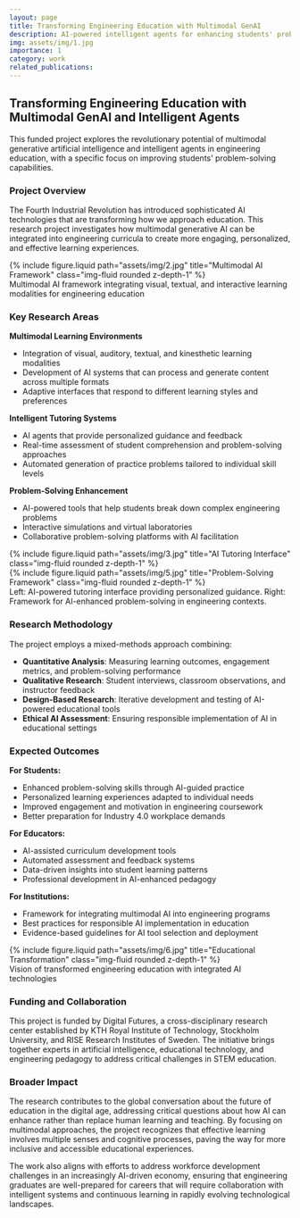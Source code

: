 ```yaml
---
layout: page
title: Transforming Engineering Education with Multimodal GenAI
description: AI-powered intelligent agents for enhancing students' problem-solving skills
img: assets/img/1.jpg
importance: 1
category: work
related_publications:
---
```


## Transforming Engineering Education with Multimodal GenAI and Intelligent Agents

This funded project explores the revolutionary potential of multimodal generative artificial intelligence and intelligent agents in engineering education, with a specific focus on improving students' problem-solving capabilities.

### Project Overview

The Fourth Industrial Revolution has introduced sophisticated AI technologies that are transforming how we approach education. This research project investigates how multimodal generative AI can be integrated into engineering curricula to create more engaging, personalized, and effective learning experiences.

<div class="row">
    <div class="col-sm mt-3 mt-md-0">
        {% include figure.liquid path="assets/img/2.jpg" title="Multimodal AI Framework" class="img-fluid rounded z-depth-1" %}
    </div>
</div>
<div class="caption">
    Multimodal AI framework integrating visual, textual, and interactive learning modalities for engineering education
</div>

### Key Research Areas

**Multimodal Learning Environments**

- Integration of visual, auditory, textual, and kinesthetic learning modalities
- Development of AI systems that can process and generate content across multiple formats
- Adaptive interfaces that respond to different learning styles and preferences

**Intelligent Tutoring Systems**

- AI agents that provide personalized guidance and feedback
- Real-time assessment of student comprehension and problem-solving approaches
- Automated generation of practice problems tailored to individual skill levels

**Problem-Solving Enhancement**

- AI-powered tools that help students break down complex engineering problems
- Interactive simulations and virtual laboratories
- Collaborative problem-solving platforms with AI facilitation

<div class="row">
    <div class="col-sm mt-3 mt-md-0">
        {% include figure.liquid path="assets/img/3.jpg" title="AI Tutoring Interface" class="img-fluid rounded z-depth-1" %}
    </div>
    <div class="col-sm mt-3 mt-md-0">
        {% include figure.liquid path="assets/img/5.jpg" title="Problem-Solving Framework" class="img-fluid rounded z-depth-1" %}
    </div>
</div>
<div class="caption">
    Left: AI-powered tutoring interface providing personalized guidance. Right: Framework for AI-enhanced problem-solving in engineering contexts.
</div>

### Research Methodology

The project employs a mixed-methods approach combining:

- **Quantitative Analysis**: Measuring learning outcomes, engagement metrics, and problem-solving performance
- **Qualitative Research**: Student interviews, classroom observations, and instructor feedback
- **Design-Based Research**: Iterative development and testing of AI-powered educational tools
- **Ethical AI Assessment**: Ensuring responsible implementation of AI in educational settings

### Expected Outcomes

**For Students:**

- Enhanced problem-solving skills through AI-guided practice
- Personalized learning experiences adapted to individual needs
- Improved engagement and motivation in engineering coursework
- Better preparation for Industry 4.0 workplace demands

**For Educators:**

- AI-assisted curriculum development tools
- Automated assessment and feedback systems
- Data-driven insights into student learning patterns
- Professional development in AI-enhanced pedagogy

**For Institutions:**

- Framework for integrating multimodal AI into engineering programs
- Best practices for responsible AI implementation in education
- Evidence-based guidelines for AI tool selection and deployment

<div class="row justify-content-sm-center">
    <div class="col-sm-8 mt-3 mt-md-0">
        {% include figure.liquid path="assets/img/6.jpg" title="Educational Transformation" class="img-fluid rounded z-depth-1" %}
    </div>
</div>
<div class="caption">
    Vision of transformed engineering education with integrated AI technologies
</div>

### Funding and Collaboration

This project is funded by Digital Futures, a cross-disciplinary research center established by KTH Royal Institute of Technology, Stockholm University, and RISE Research Institutes of Sweden. The initiative brings together experts in artificial intelligence, educational technology, and engineering pedagogy to address critical challenges in STEM education.

### Broader Impact

The research contributes to the global conversation about the future of education in the digital age, addressing critical questions about how AI can enhance rather than replace human learning and teaching. By focusing on multimodal approaches, the project recognizes that effective learning involves multiple senses and cognitive processes, paving the way for more inclusive and accessible educational experiences.

The work also aligns with efforts to address workforce development challenges in an increasingly AI-driven economy, ensuring that engineering graduates are well-prepared for careers that will require collaboration with intelligent systems and continuous learning in rapidly evolving technological landscapes.
